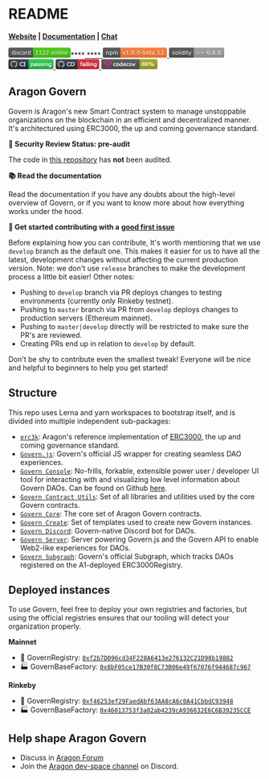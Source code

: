 # README

****[**Website**](https://aragon.org/aragon-govern) **|** [**Documentation**](./) **|** [**Chat**](https://support.aragon.org/)****

![](<../../../.gitbook/assets/image (21).png>)****[ **** ![](<../../../.gitbook/assets/image (55).png>)](https://www.npmjs.com/package/@aragon/govern-core)[ ![](<../../../.gitbook/assets/image (35).png>)](https://img.shields.io/badge/solidity-%3E%3D%200.6.8-lightgrey)[ ![](<../../../.gitbook/assets/image (11).png>)](https://github.com/aragon/govern/actions?query=workflow%3ACI)[ ![](<../../../.gitbook/assets/image (56).png>)](https://github.com/aragon/govern/actions?query=workflow%3ACD)[ ![](<../../../.gitbook/assets/image (4).png>)](https://codecov.io/gh/aragon/govern)

## Aragon Govern

Govern is Aragon's new Smart Contract system to manage unstoppable organizations on the blockchain in an efficient and decentralized manner. It's architectured using ERC3000, the up and coming governance standard.

**🚨 Security Review Status: pre-audit**

The code in [this repository](https://github.com/aragon/govern) has **not** been audited.

**📚 Read the documentation**

Read the documentation if you have any doubts about the high-level overview of Govern, or if you want to know more about how everything works under the hood.

**👋 Get started contributing with a** [**good first issue**](https://github.com/aragon/govern/labels/good%20first%20issue%20%F0%9F%8C%9E)

Before explaining how you can contribute, It's worth mentioning that we use `develop` branch as the default one. This makes it easier for us to have all the latest, development changes without affecting the current production version. Note: we don't use `release` branches to make the development process a little bit easier! Other notes:

* Pushing to `develop` branch via PR deploys changes to testing environments (currently only Rinkeby testnet).
* Pushing to `master` branch via PR from `develop` deploys changes to production servers (Ethereum mainnet).
* Pushing to `master|develop` directly will be restricted to make sure the PR's are reviewed.
* Creating PRs end up in relation to `develop` by default.

Don't be shy to contribute even the smallest tweak! Everyone will be nice and helpful to beginners to help you get started!

## Structure

This repo uses Lerna and yarn workspaces to bootstrap itself, and is divided into multiple independent sub-packages:

* [`erc3k`](packages/erc-3k.md): Aragon's reference implementation of [ERC3000](https://eips.ethereum.org/EIPS/eip-3000), the up and coming governance standard.
* [`Govern.js`](packages/govern.js.md): Govern's official JS wrapper for creating seamless DAO experiences.
* [`Govern Console`](packages/govern-console.md): No-frills, forkable, extensible power user / developer UI tool for interacting with and visualizing low level information about Govern DAOs. Can be found on Github [here](https://github.com/aragon/console).
* [`Govern Contract Utils`](https://github.com/aragon/govern): Set of all libraries and utilities used by the core Govern contracts.
* [`Govern Core`](packages/types.md): The core set of Aragon Govern contracts.
* [`Govern Create`](packages/govern-create.md): Set of templates used to create new Govern instances.
* [`Govern Discord`](https://github.com/aragon/govern/tree/develop/packages/govern-discord): Govern-native Discord bot for DAOs.
* [`Govern Server`](https://github.com/aragon/govern/tree/develop/packages/govern-server): Server powering Govern.js and the Govern API to enable Web2-like experiences for DAOs.
* [`Govern Subgraph`](https://github.com/aragon/govern/tree/develop/packages/govern-subgraph): Govern's official Subgraph, which tracks DAOs registered on the A1-deployed ERC3000Registry.

## Deployed instances

To use Govern, feel free to deploy your own registries and factories, but using the official registries ensures that our tooling will detect your organization properly.



**Mainnet**

* 📜 GovernRegistry: [`0xf2b7D096cd34F228A6413e276132C21D98b19882`](https://etherscan.io/address/0xf2b7D096cd34F228A6413e276132C21D98b19882)
* 🏭 GovernBaseFactory: [`0x8bF05ce17B30f8C73B06e49f67076f944687c967`](https://etherscan.io/address/0x8bF05ce17B30f8C73B06e49f67076f944687c967)

**Rinkeby**

* 📜 GovernRegistry: [`0xf46253ef29FaedAbf63AA8cA6c0A41CbbdC93948`](https://rinkeby.etherscan.io/address/0xf46253ef29FaedAbf63AA8cA6c0A41CbbdC93948)
* 🏭 GovernBaseFactory: [`0x46013753f3a02ab4239cA936632E6C6B39235CCE`](https://rinkeby.etherscan.io/address/0x46013753f3a02ab4239cA936632E6C6B39235CCE)

## Help shape Aragon Govern

* Discuss in [Aragon Forum](https://support.aragon.org/)
* Join the [Aragon dev-space channel](https://discord.gg/gzzpanF5dB) on Discord.
